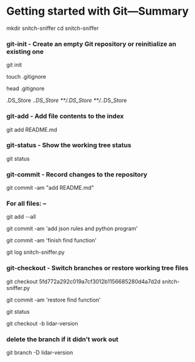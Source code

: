 # Getting started with Git—Summary

mkdir snitch-sniffer
cd snitch-sniffer

### git-init - Create an empty Git repository or reinitialize an existing one
git init

touch .gitignore

head .gitignore

.DS_Store
._.DS_Store
**/.DS_Store
**/._.DS_Store
 

### git-add - Add file contents to the index
git add README.md

### git-status - Show the working tree status
git status

### git-commit - Record changes to the repository
git commit -am "add README.md"

### For all files: – 
git add --all

git commit -am 'add json rules and python program'

git commit -am 'finish find function'

git log snitch-sniffer.py

### git-checkout - Switch branches or restore working tree files
git checkout 5fd772a292c019a7cf3012b1156685280d4a7d2d snitch-sniffer.py

git commit -am 'restore find function'

git status

git checkout -b lidar-version

### delete the branch if it didn’t work out
git branch -D lidar-version

